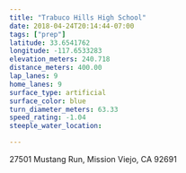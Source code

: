 ```yaml
---
title: "Trabuco Hills High School"
date: 2018-04-24T20:14:44-07:00
tags: ["prep"]
latitude: 33.6541762
longitude: -117.6533283
elevation_meters: 240.718
distance_meters: 400.00
lap_lanes: 9
home_lanes: 9
surface_type: artificial
surface_color: blue
turn_diameter_meters: 63.33
speed_rating: -1.04
steeple_water_location: 

---
```

27501 Mustang Run, Mission Viejo, CA 92691
<!--more-->
